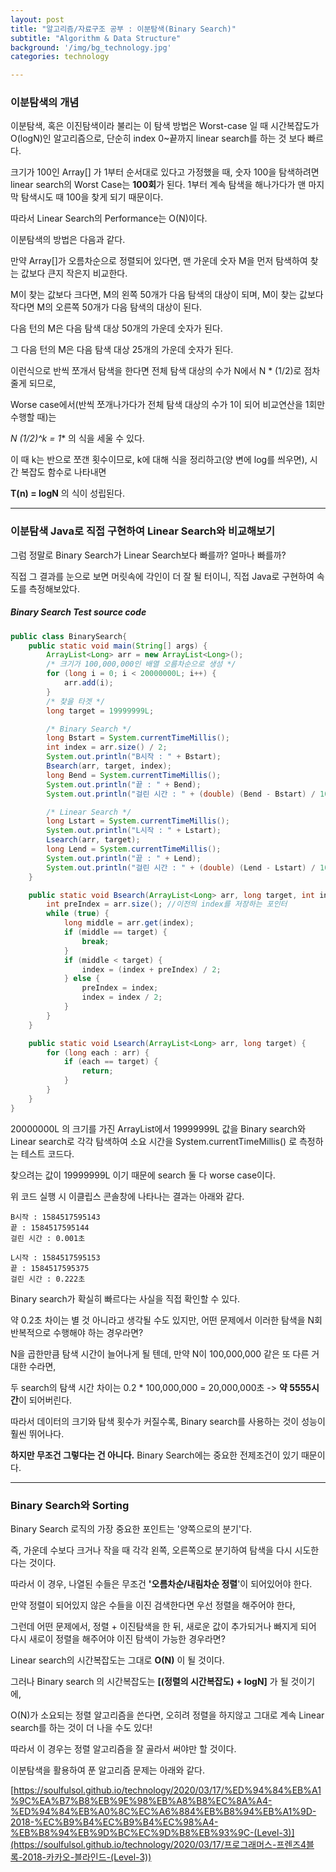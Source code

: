 ```yaml
---
layout: post
title: "알고리즘/자료구조 공부 : 이분탐색(Binary Search)"
subtitle: "Algorithm & Data Structure"
background: '/img/bg_technology.jpg'
categories: technology

---
```




### 이분탐색의 개념

이분탐색, 혹은 이진탐색이라 불리는 이 탐색 방법은 Worst-case 일 때 시간복잡도가 O(logN)인 알고리즘으로, 단순히 index 0~끝까지 linear search를 하는 것 보다 빠르다.



크기가 100인 Array[] 가 1부터 순서대로 있다고 가정했을 때, 숫자 100을 탐색하려면 linear search의 Worst Case는 **100회**가 된다.  1부터 계속 탐색을 해나가다가 맨 마지막 탐색시도 때 100을 찾게 되기 때문이다.

따라서 Linear Search의 Performance는 O(N)이다.



이분탐색의 방법은 다음과 같다.

만약 Array[]가 오름차순으로 정렬되어 있다면, 맨 가운데 숫자 M을 먼저 탐색하여 찾는 값보다 큰지 작은지 비교한다.

M이 찾는 값보다 크다면,  M의 왼쪽 50개가 다음 탐색의 대상이 되며, M이 찾는 값보다 작다면 M의 오른쪽 50개가 다음 탐색의 대상이 된다.

다음 턴의 M은 다음 탐색 대상 50개의 가운데 숫자가 된다.

그 다음 턴의 M은 다음 탐색 대상 25개의 가운데 숫자가 된다.

이런식으로 반씩 쪼개서 탐색을 한다면 전체 탐색 대상의 수가 N에서 N * (1/2)로 점차 줄게 되므로, 

Worse case에서(반씩 쪼개나가다가 전체 탐색 대상의 수가 1이 되어 비교연산을 1회만 수행할 때)는 

**N* (1/2)^k = 1** 의 식을 세울 수 있다.

이 때 k는 반으로 쪼갠 횟수이므로, k에 대해 식을 정리하고(양 변에 log를 씌우면), 시간 복잡도 함수로 나타내면

**T(n) = logN** 의 식이 성립된다.



---



### 이분탐색 Java로 직접 구현하여 Linear Search와 비교해보기

그럼 정말로 Binary Search가 Linear Search보다 빠를까? 얼마나 빠를까? 

직접 그 결과를 눈으로 보면 머릿속에 각인이 더 잘 될 터이니, 직접 Java로 구현하여 속도를 측정해보았다.



##### Binary Search Test source code

```Java
public class BinarySearch{
	public static void main(String[] args) {
		ArrayList<Long> arr = new ArrayList<Long>();
		/* 크기가 100,000,000인 배열 오름차순으로 생성 */
		for (long i = 0; i < 20000000L; i++) {
			arr.add(i);
		}
		/* 찾을 타겟 */
		long target = 19999999L;

		/* Binary Search */
		long Bstart = System.currentTimeMillis();
		int index = arr.size() / 2;
		System.out.println("B시작 : " + Bstart);
		Bsearch(arr, target, index);
		long Bend = System.currentTimeMillis();
		System.out.println("끝 : " + Bend);
		System.out.println("걸린 시간 : " + (double) (Bend - Bstart) / 1000 + "초");

		/* Linear Search */
		long Lstart = System.currentTimeMillis();
		System.out.println("L시작 : " + Lstart);
		Lsearch(arr, target);
		long Lend = System.currentTimeMillis();
		System.out.println("끝 : " + Lend);
		System.out.println("걸린 시간 : " + (double) (Lend - Lstart) / 1000 + "초");
	}

	public static void Bsearch(ArrayList<Long> arr, long target, int index) {
        int preIndex = arr.size(); //이전의 index를 저장하는 포인터
		while (true) {
			long middle = arr.get(index);
			if (middle == target) {
				break;
			}
			if (middle < target) {
				index = (index + preIndex) / 2;
			} else {
                preIndex = index;
				index = index / 2;
			}
		}
	}

	public static void Lsearch(ArrayList<Long> arr, long target) {
		for (long each : arr) {
			if (each == target) {
				return;
			}
		}
	}
}
```



20000000L 의 크기를 가진 ArrayList에서 19999999L 값을 Binary search와 Linear search로 각각 탐색하여 소요 시간을 System.currentTimeMillis() 로 측정하는 테스트 코드다. 

찾으려는 값이 19999999L 이기 때문에 search 둘 다 worse case이다.

위 코드 실행 시 이클립스 콘솔창에 나타나는 결과는 아래와 같다.

```
B시작 : 1584517595143
끝 : 1584517595144
걸린 시간 : 0.001초

L시작 : 1584517595153
끝 : 1584517595375
걸린 시간 : 0.222초
```

Binary search가 확실히 빠르다는 사실을 직접 확인할 수 있다. 



약 0.2초 차이는 별 것 아니라고 생각될 수도 있지만, 어떤 문제에서 이러한 탐색을 N회 반복적으로 수행해야 하는 경우라면? 

N을 곱한만큼 탐색 시간이 늘어나게 될 텐데, 만약 N이 100,000,000 같은 또 다른 거대한 수라면,

두 search의 탐색 시간 차이는 0.2 * 100,000,000 = 20,000,000초 -> **약 5555시간**이 되어버린다.

따라서 데이터의 크기와 탐색 횟수가 커질수록, Binary search를 사용하는 것이 성능이 훨씬 뛰어나다.



**하지만 무조건 그렇다는 건 아니다.** Binary Search에는 중요한 전제조건이 있기 때문이다.



---



### Binary Search와 Sorting

Binary Search 로직의 가장 중요한 포인트는 '양쪽으로의 분기'다. 

즉, 가운데 수보다 크거나 작을 때 각각 왼쪽, 오른쪽으로 분기하여 탐색을 다시 시도한다는 것이다.

따라서 이 경우, 나열된 수들은 무조건 **'오름차순/내림차순 정렬**'이 되어있어야 한다.

만약 정렬이 되어있지 않은 수들을 이진 검색한다면 우선 정렬을 해주어야 한다,



그런데 어떤 문제에서, 정렬 + 이진탐색을 한 뒤, 새로운 값이 추가되거나 빠지게 되어 다시 새로이 정렬을 해주어야 이진 탐색이 가능한 경우라면?

Linear search의 시간복잡도는 그대로 **O(N)** 이 될 것이다.

그러나 Binary search 의 시간복잡도는 **[(정렬의 시간복잡도) + logN]** 가 될 것이기에, 

O(N)가 소요되는 정렬 알고리즘을 쓴다면, 오히려 정렬을 하지않고 그대로 계속 Linear search를 하는 것이 더 나을 수도 있다!

따라서 이 경우는 정렬 알고리즘을 잘 골라서 써야만 할 것이다.



이분탐색을 활용하여 푼 알고리즘 문제는 아래와 같다.

[https://soulfulsol.github.io/technology/2020/03/17/%ED%94%84%EB%A1%9C%EA%B7%B8%EB%9E%98%EB%A8%B8%EC%8A%A4-%ED%94%84%EB%A0%8C%EC%A6%884%EB%B8%94%EB%A1%9D-2018-%EC%B9%B4%EC%B9%B4%EC%98%A4-%EB%B8%94%EB%9D%BC%EC%9D%B8%EB%93%9C-(Level-3)](https://soulfulsol.github.io/technology/2020/03/17/프로그래머스-프렌즈4블록-2018-카카오-블라인드-(Level-3))
